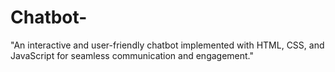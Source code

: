 # Chatbot-
"An interactive and user-friendly chatbot implemented with HTML, CSS, and JavaScript for seamless communication and engagement."
